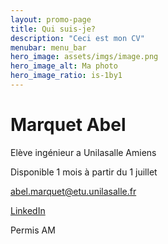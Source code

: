 ```yaml
---
layout: promo-page
title: Qui suis-je?
description: "Ceci est mon CV"
menubar: menu_bar
hero_image: assets/imgs/image.png
hero_image_alt: Ma photo
hero_image_ratio: is-1by1
---
```


# Marquet Abel
Elève ingénieur a Unilasalle Amiens 


Disponible 1 mois à partir du 1 juillet

[abel.marquet@etu.unilasalle.fr](abel.marquet@etu.unilasalle.fr)

[LinkedIn](https://www.linkedin.com/in/Abel.Marquet)

Permis AM

